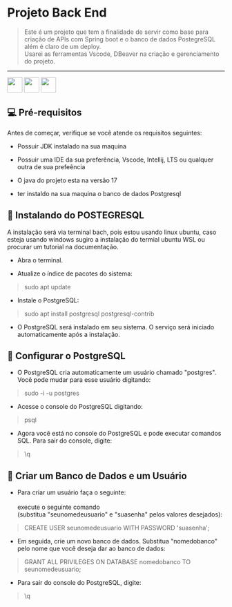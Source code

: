 # Projeto Back End

> Este é um projeto que tem a finalidade de servir como  base para criação de APIs com Spring boot e o banco de dados PostegreSQL além é claro de um deploy.<br>
Usarei as ferramentas Vscode, DBeaver na criação e gerenciamento do projeto.


<hr><a href="https://docs.spring.io/spring-boot/docs/current/reference/htmlsingle/#getting-started"><img height ="35" src ="https://img.shields.io/badge/Spring-6DB33F?style=for-the-badge&logo=spring&logoColor=white"></a>
<a href="https://dbeaver.io/"><img height ="35"  src="https://img.shields.io/badge/Java-ED8B00?style=for-the-badge&logo=java&logoColor=white"></a>
<a href="https://www.postgresql.org/"><img height= "35" src= "https://img.shields.io/badge/PostgreSQL-316192?style=for-the-badge&logo=postgresql&logoColor=white"></a>

## 💻 Pré-requisitos

Antes de começar, verifique se você atende os requisitos seguintes:

- Possuir JDK instalado na sua maquina
- Possuir uma IDE da sua preferência, Vscode, Intellij, LTS ou qualquer outra de sua prefeência
- O java do projeto esta na versão 17

- ter instaldo na sua maquina o banco de dados Postgresql
## 🚀 Instalando  do POSTEGRESQL

A instalação será via terminal bach, pois estou usando linux ubuntu, caso esteja usando windows sugiro a instalação do termial ubuntu WSL ou procurar um tutorial na documentação. 

- Abra o terminal.

- Atualize o índice de pacotes do sistema: 
>sudo apt update
- Instale o PostgreSQL:
> sudo apt install postgresql postgresql-contrib
- O PostgreSQL será instalado em seu sistema. O serviço será iniciado automaticamente após a instalação.

## 🚀 Configurar o PostgreSQL
- O PostgreSQL cria automaticamente um usuário chamado "postgres". Você pode mudar para esse usuário digitando:
>sudo -i -u postgres
- Acesse o console do PostgreSQL digitando:
>psql
- Agora você está no console do PostgreSQL e pode executar comandos SQL. Para sair do console, digite:
>\q

## 🚀 Criar um Banco de Dados e um Usuário

- Para criar um usuário faça o seguinte:<br><br>
execute o seguinte comando <br>(substitua "seunomedeusuario" e "suasenha" pelos valores desejados):
>CREATE USER seunomedeusuario WITH PASSWORD 'suasenha';

- Em seguida, crie um novo banco de dados. Substitua "nomedobanco" pelo nome que você deseja dar ao banco de dados:<br>
>GRANT ALL PRIVILEGES ON DATABASE nomedobanco TO seunomedeusuario;
- Para sair do console do PostgreSQL, digite:
>\q


